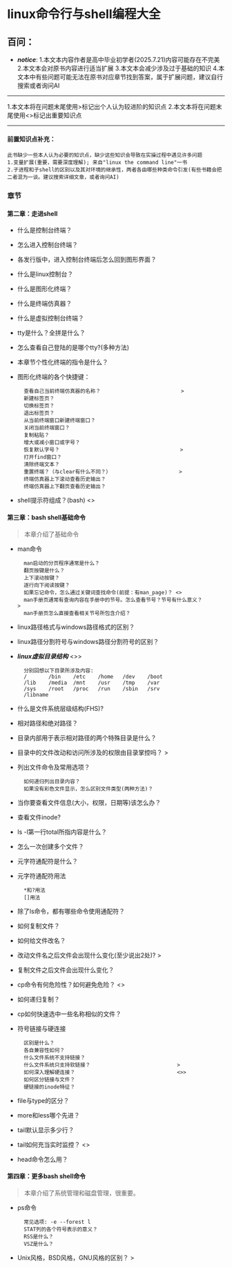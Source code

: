 # linux命令行与shell编程大全

## 百问：
* ***notice***:
    1.本文本内容作者是高中毕业初学者(2025.7.21)内容可能存在不完美
    2.本文本会对原书内容进行适当扩展
    3.本文本会减少涉及过于基础的知识
    4.本文本中有些问题可能无法在原书对应章节找到答案，属于扩展问题，建议自行搜索或者询问AI
***
   1.本文本将在问题末尾使用>标记出个人认为较进阶的知识点
    2.本文本将在问题末尾使用<>标记出重要知识点
***
####    前置知识点补充：
    此书缺少一些本人认为必要的知识点，缺少这些知识会导致在实操过程中遇见许多问题
    1.变量扩展(重要，需要深度理解); 来自"linux the command line"一书
    2.子进程和子shell的区别以及其对环境的继承性，两者各由哪些种类命令引发(有些书籍会把二者混为一谈。建议搜索详细文章，或者询问AI)
### 章节
#### 第二章：走进shell
* 什么是控制台终端？
* 怎么进入控制台终端？
* 各发行版中，进入控制台终端后怎么回到图形界面？
* 什么是linux控制台？
* 什么是图形化终端？
* 什么是终端仿真器？
* 什么是虚拟控制台终端？
* tty是什么？全拼是什么？
* 怎么查看自己登陆的是哪个tty?(多种方法)
* 本章节个性化终端的指令是什么？
* 图形化终端的各个快捷键：

        查看自己当前终端仿真器的名称？                          >
        新建标签页？
        切换标签页？
        退出标签页？
        从当前终端窗口新建终端窗口？
        关闭当前终端窗口？
        复制粘贴？
        增大或减小窗口或字号？
        恢复默认字号？                                       >
        打开find窗口？
        清除终端文本？
        重置终端？（与clear有什么不同？）                      >
        终端仿真器上下滚动查看历史输出？
        终端仿真器上下翻页查看历史输出？
* shell提示符组成？(bash)                                   <>
#### 第三章：bash shell基础命令
> 本章介绍了基础命令
* man命令

        man启动的分页程序通常是什么？
        翻页按键是什么？
        上下滚动按键？
        逐行向下阅读按键？
        如果忘记命令，怎么通过关键词查找命令(前提：有man_page)？ <>
        man手册页通常有查询内容在手册中的节号。怎么查看节号？节号有什么意义？                                             >
        man手册页怎么直接查看相关节号所包含介绍？
* linux路径格式与windows路径格式的区别？
* linux路径分割符号与windows路径分割符号的区别？
* ***linux虚拟目录结构***                                   <>>

        分别回想以下目录所涉及内容:
        /       /bin    /etc    /home   /dev    /boot
        /lib    /media  /mnt    /usr    /tmp    /var
        /sys    /root   /proc   /run    /sbin   /srv
        /libname                  
* 什么是文件系统层级结构(FHS)?
* 相对路径和绝对路径？
* 目录内部用于表示相对路径的两个特殊目录是什么？
* 目录中的文件改动和访问所涉及的权限由目录掌控吗？                >
* 列出文件命令及常用选项？

        如何递归列出目录内容？
        如果没有彩色文件显示，怎么区别文件类型(两种方法)？
* 当你要查看文件信息(大小，权限，日期等)该怎么办？
* 查看文件inode?
* ls -l第一行total所指内容是什么？
* 怎么一次创建多个文件？
* 元字符通配符是什么？
* 元字符通配符用法

        *和?用法
        []用法
* 除了ls命令，都有哪些命令使用通配符？
* 如何复制文件？
* 如何给文件改名？
* 改动文件名之后文件会出现什么变化(至少说出2处)?                 >
* 复制文件之后文件会出现什么变化？
* cp命令有何危险性？如何避免危险？                             <>
* 如何递归复制？
* cp如何快速选中一些名称相似的文件？
* 符号链接与硬连接

        区别是什么？
        各自兼容性如何？
        什么文件系统不支持链接？
        什么文件系统只支持软链接？                            >
        如何深入理解硬连接？                                 <>>
        如何区分链接与文件？
        硬链接的inode特征？
* file与type的区分？
* more和less哪个先进？
* tail默认显示多少行？
* tail如何充当实时监控？                                     <>
* head命令怎么用？
#### 第四章：更多bash shell命令
> 本章介绍了系统管理和磁盘管理，很重要。
* ps命令

        常见选项: -e --forest l
        STAT列的各个符号表示的意义？
        RSS是什么？
        VSZ是什么？
* Unix风格，BSD风格，GNU风格的区别？                           >